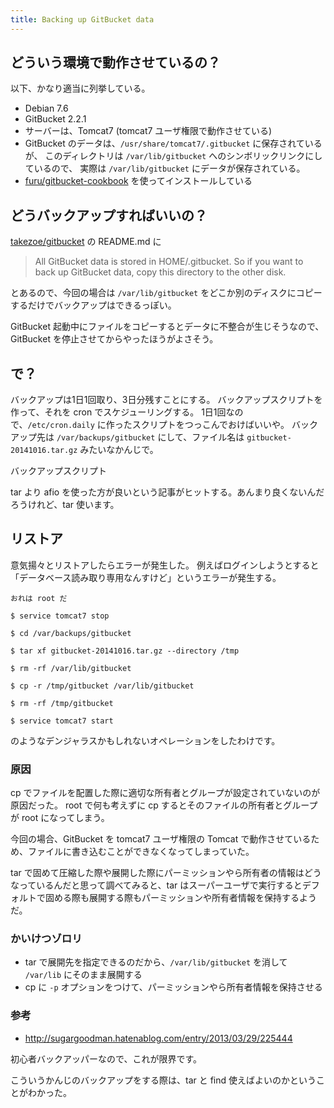 ```yaml
---
title: Backing up GitBucket data
---
```


どういう環境で動作させているの？
---

以下、かなり適当に列挙している。

* Debian 7.6
* GitBucket 2.2.1
* サーバーは、Tomcat7 (tomcat7 ユーザ権限で動作させている)
* GitBucket のデータは、`/usr/share/tomcat7/.gitbucket` に保存されているが、
  このディレクトリは `/var/lib/gitbucket` へのシンボリックリンクにしているので、
  実際は `/var/lib/gitbucket` にデータが保存されている。
* [furu/gitbucket-cookbook](https://github.com/furu/gitbucket-cookbook) を使ってインストールしている


どうバックアップすればいいの？
---

[takezoe/gitbucket](https://github.com/takezoe/gitbucket) の README.md に

> All GitBucket data is stored in HOME/.gitbucket.
> So if you want to back up GitBucket data, copy this directory to the other disk.

とあるので、今回の場合は `/var/lib/gitbucket` をどこか別のディスクにコピーするだけでバックアップはできるっぽい。

GitBucket 起動中にファイルをコピーするとデータに不整合が生じそうなので、GitBucket を停止させてからやったほうがよさそう。


で？
---

バックアップは1日1回取り、3日分残すことにする。
バックアップスクリプトを作って、それを cron でスケジューリングする。
1日1回なので、`/etc/cron.daily` に作ったスクリプトをつっこんでおけばいいや。
バックアップ先は `/var/backups/gitbucket` にして、ファイル名は `gitbucket-20141016.tar.gz` みたいなかんじで。

バックアップスクリプト

<script src="https://gist.github.com/furu/4b1e6eb3206741590c7e.js"></script>

tar より afio を使った方が良いという記事がヒットする。あんまり良くないんだろうけれど、tar 使います。


リストア
---

意気揚々とリストアしたらエラーが発生した。
例えばログインしようとすると「データベース読み取り専用なんすけど」というエラーが発生する。

```
おれは root だ

$ service tomcat7 stop

$ cd /var/backups/gitbucket

$ tar xf gitbucket-20141016.tar.gz --directory /tmp

$ rm -rf /var/lib/gitbucket

$ cp -r /tmp/gitbucket /var/lib/gitbucket

$ rm -rf /tmp/gitbucket

$ service tomcat7 start
```

のようなデンジャラスかもしれないオペレーションをしたわけです。


### 原因

cp でファイルを配置した際に適切な所有者とグループが設定されていないのが原因だった。
root で何も考えずに cp するとそのファイルの所有者とグループが root になってしまう。

今回の場合、GitBucket を tomcat7 ユーザ権限の Tomcat で動作させているため、ファイルに書き込むことができなくなってしまっていた。

tar で固めて圧縮した際や展開した際にパーミッションやら所有者の情報はどうなっているんだと思って調べてみると、tar はスーパーユーザで実行するとデフォルトで固める際も展開する際もパーミッションや所有者情報を保持するようだ。


### かいけつゾロリ

* tar で展開先を指定できるのだから、`/var/lib/gitbucket` を消して `/var/lib` にそのまま展開する
* cp に `-p` オプションをつけて、パーミッションやら所有者情報を保持させる


### 参考

* http://sugargoodman.hatenablog.com/entry/2013/03/29/225444


初心者バックアッパーなので、これが限界です。

こういうかんじのバックアップをする際は、tar と find 使えばよいのかということがわかった。
